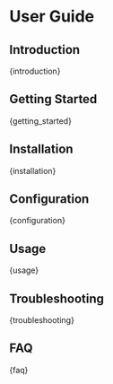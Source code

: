 # User Guide

## Introduction

{introduction}

## Getting Started

{getting_started}

## Installation

{installation}

## Configuration

{configuration}

## Usage

{usage}

## Troubleshooting

{troubleshooting}

## FAQ

{faq}
